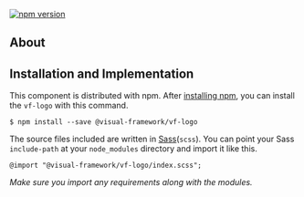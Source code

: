 [![npm version](https://badge.fury.io/js/%40visual-framework%2Fvf-logo.svg)](https://badge.fury.io/js/%40visual-framework%2Fvf-logo)

## About

## Installation and Implementation

This component is distributed with npm. After [installing npm](https://www.npmjs.com/get-npm), you can install the `vf-logo` with this command.

```
$ npm install --save @visual-framework/vf-logo
```

The source files included are written in [Sass](http://sass-lang.com)(`scss`). You can point your Sass `include-path` at your `node_modules` directory and import it like this.

```
@import "@visual-framework/vf-logo/index.scss";
```

_Make sure you import any requirements along with the modules._
